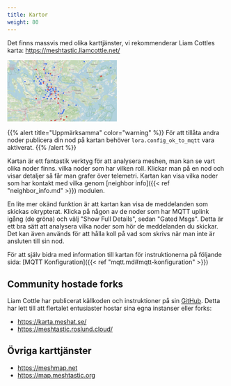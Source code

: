 ```yaml
---
title: Kartor
weight: 80
---
```

Det finns massvis med olika karttjänster, vi rekommenderar Liam Cottles karta:
https://meshtastic.liamcottle.net/

<a href="https://meshtastic.liamcottle.net/"><img src="/featured-background-map.png" width="50%"></a>

{{% alert title="Uppmärksamma" color="warning" %}}
För att tillåta andra noder publicera din nod på kartan behöver `lora.config_ok_to_mqtt` vara aktiverat.
{{% /alert %}}

Kartan är ett fantastik verktyg för att analysera meshen, man kan se vart olika noder finns. vilka noder som har vilken roll. Klickar man på en nod och visar detaljer så får man grafer över telemetri. Kartan kan visa vilka noder som har kontakt med vilka genom [neighbor info]({{< ref "neighbor_info.md" >}}) modulen.

En lite mer okänd funktion är att kartan kan visa de meddelanden som skickas okrypterat. Klicka på någon av de noder som har MQTT uplink igång (de gröna) och välj "Show Full Details", sedan "Gated Msgs". Detta är ett bra sätt att analysera vilka noder som hör de meddelanden du skickar. Det kan även används för att hålla koll på vad som skrivs när man inte är ansluten till sin nod.

För att själv bidra med information till kartan för instruktionerna på följande sida:
[MQTT Konfiguration]({{< ref "mqtt.md#mqtt-konfiguration" >}})


## Community hostade forks
Liam Cottle har publicerat källkoden och instruktioner på sin [GitHub](https://github.com/liamcottle/meshtastic-map). 
Detta har lett till att flertalet entusiaster hostar sina egna instanser eller forks:
* https://karta.meshat.se/
* https://meshtastic.roslund.cloud/



## Övriga karttjänster
* https://meshmap.net
* https://map.meshtastic.org